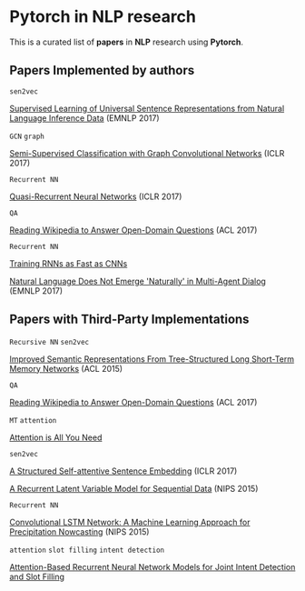 # Pytorch in NLP research

This is a curated list of **papers** in **NLP** research using **Pytorch**.

## Papers Implemented by authors
`sen2vec` 

[Supervised Learning of Universal Sentence Representations from Natural Language Inference Data][1] (EMNLP 2017) 

`GCN` `graph`

[Semi-Supervised Classification with Graph Convolutional Networks][2] (ICLR 2017)

`Recurrent NN`

[Quasi-Recurrent Neural Networks][3] (ICLR 2017)

`QA`

[Reading Wikipedia to Answer Open-Domain Questions][4] (ACL 2017)

`Recurrent NN`

[Training RNNs as Fast as CNNs][5]

[Natural Language Does Not Emerge 'Naturally' in Multi-Agent Dialog][6] (EMNLP 2017)

## Papers with Third-Party Implementations
`Recursive NN` `sen2vec`

[Improved Semantic Representations From Tree-Structured Long Short-Term Memory Networks][7] (ACL 2015)

`QA`

[Reading Wikipedia to Answer Open-Domain Questions][8] (ACL 2017)

`MT` `attention`

[Attention is All You Need][9]

`sen2vec`

[A Structured Self-attentive Sentence Embedding][10] (ICLR 2017)


[A Recurrent Latent Variable Model for Sequential Data][11] (NIPS 2015)

`Recurrent NN`

[Convolutional LSTM Network: A Machine Learning Approach for Precipitation Nowcasting][12] (NIPS 2015)

`attention` `slot filling` `intent detection`

[Attention-Based Recurrent Neural Network Models for Joint Intent Detection and Slot Filling][13]


  [1]: https://github.com/facebookresearch/InferSent
  [2]: https://github.com/tkipf/pygcn
  [3]: https://github.com/salesforce/pytorch-qrnn
  [4]: https://github.com/facebookresearch/DrQA
  [5]: https://github.com/taolei87/sru
  [6]: https://github.com/batra-mlp-lab/lang-emerge
  [7]: https://github.com/dasguptar/treelstm.pytorch
  [8]: https://github.com/hitvoice/DrQA
  [9]: https://github.com/jadore801120/attention-is-all-you-need-pytorch
  [10]: https://github.com/ExplorerFreda/Structured-Self-Attentive-Sentence-Embedding
  [11]: https://github.com/emited/VariationalRecurrentNeuralNetwork
  [12]: https://github.com/automan000/Convolution_LSTM_pytorch
  [13]: https://github.com/DSKSD/RNN-for-Joint-NLU
